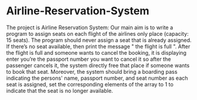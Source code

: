 # Airline-Reservation-System
The project is Airline Reservation System:
Our main aim is to write a program to assign seats on each flight of the airlines only place (capacity: 15 seats).
The program should never assign a seat that is already assigned. If there’s no seat available, then print the message " the flight is full ".
After the flight is full and someone wants to cancel the booking, it is displaying enter you’re the passport number you want to cancel it so after the passenger cancels it, the system directly free that place if someone wants to book that seat.
Moreover, the system should bring a boarding pass indicating the persons' name, passport number, and seat number as each seat is assigned, set the corresponding elements of the array to 1 to indicate that the seat is no longer available.
